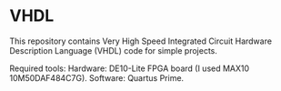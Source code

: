 # VHDL
This repository contains Very High Speed Integrated Circuit Hardware Description Language (VHDL) code for simple projects.

Required tools:
Hardware: DE10-Lite FPGA board (I used MAX10 10M50DAF484C7G).
Software: Quartus Prime.

